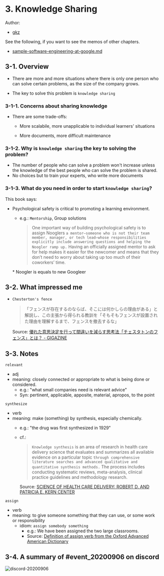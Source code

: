 # 3. Knowledge Sharing

Author:
  - [gkz](https://twitter.com/gkzvoice)

See the following, if you want to see the memos of other chapters.
  - [sample-software-engineering-at-google.md ](logs/template/sample-software-engineering-at-google.md)

## 3-1. Overview

- There are more and more situations where there is only one person who can solve certain problems, as the size of the company grows.

- The key to solve this problem is `knowledge sharing`

### 3-1-1. Concerns about sharing knowledge

- There are some trade-offs:
  - More scalabile, more unapplicable to individual learners' situations

  - More documents, more difficult maintenance

### 3-1-2. Why is `knowledge sharing` the key to solving the problem?

- The number of people who can solve a problem won't increase unless the knowledge of the best people who can solve the problem is shared.
- No choices but to train your experts, who write more documents

### 3-1-3. What do you need in order to start `knowledge sharing`?

This book says:

- Psychological safety is critical to promoting a learning environment.
  - e.g.: `Mentorship`, Group solutions

    > One important way of building psychological safety is to assign Nooglers `a mentor—someone who is not their team member, manager, or tech lead—whose responsibilities explicitly include answering questions and helping the Noogler ramp up.` Having an officially assigned mentor to ask for help makes it easier for the newcomer and means that they don’t need to worry about taking up too much of their coworkers’ time.

  \* Noogler is equals to new Googleer

## 3-2. What impressed me

- `Chesterton's fence`
  >「フェンスが存在するのならば、そこには何かしらの理由がある」と解説し、この主張から得られる教訓を「そもそもフェンスが設置された理由を理解するまで、フェンスを撤去するな」

  Source: [優れた意思決定を行って間違いを減らす思考法「チェスタトンのフェンス」とは？ - GIGAZINE](https://gigazine.net/news/20200312-chestertons-fence)


## 3-3. Notes

`relevant`
- adj
- meaning: closely connected or appropriate to what is being done or considered.
  - e.g.: "what small companies need is relevant advice"
  - Syn: pertinent, applicable, apposite, material, apropos, to the point

`synthesize`
- verb
- meaning: make (something) by synthesis, especially chemically.
  - e.g.: "the drug was first synthesized in 1929"
  - cf.:
    >`Knowledge synthesis` is an area of research in health care delivery science that evaluates and summarizes all available evidence on a particular topic `through comprehensive literature searches and advanced qualitative and quantitative synthesis methods.` The process includes conducting systematic reviews, meta-analysis, clinical practice guidelines and methodology research.
    
    Source: [SCIENCE OF HEALTH CARE DELIVERY: ROBERT D. AND PATRICIA E. KERN CENTER](https://www.mayo.edu/research/centers-programs/robert-d-patricia-e-kern-center-science-health-care-delivery/research-activities/shared-services/knowledge-synthesis)

`assign`
  - verb
  - meaning: to give someone something that they can use, or some work or responsibility
    - idiom: `assign somebody something` 
      - e.g.: We have been assigned the two large classrooms.
      - Source: [Definition of assign verb from the Oxford Advanced American Dictionary](https://www.oxfordlearnersdictionaries.com/definition/american_english/assign)
  

## 3-4. A summary of #event_20200906 on discord

![discord-20200906](https://user-images.githubusercontent.com/38461277/92316373-edadb400-f02d-11ea-9331-d236cb33a778.png)



